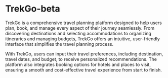 # TrekGo-beta
TrekGo is a comprehensive travel planning platform designed to help users plan, book, and manage every aspect of their journey seamlessly. From discovering destinations and selecting accommodations to organizing itineraries and managing budgets, TrekGo offers an intuitive, user-friendly interface that simplifies the travel planning process.

With TrekGo, users can input their travel preferences, including destination, travel dates, and budget, to receive personalized recommendations. The platform also integrates booking options for hotels and places to visit, ensuring a smooth and cost-effective travel experience from start to finish.
